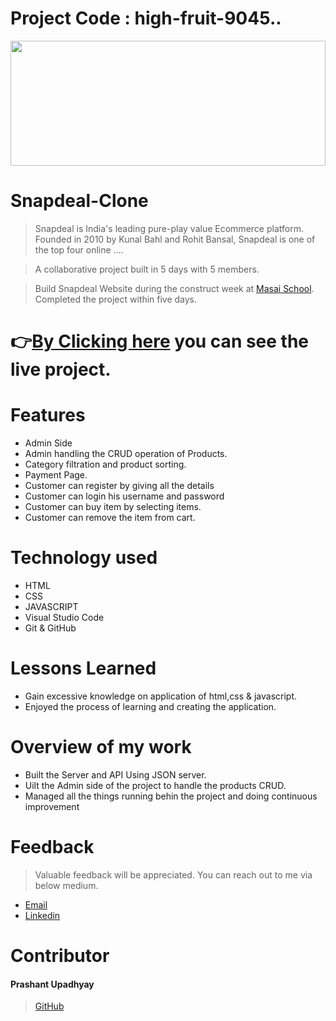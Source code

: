 # Project Code : high-fruit-9045..

<img src="https://github.com/Prashantomm/high-fruit-9045/assets/112774297/043553b3-980b-4ac6-bc3d-91a04db28a8e" width="100%" height="200">
 
# Snapdeal-Clone

> Snapdeal is India's leading pure-play value Ecommerce platform. Founded in 2010 by Kunal Bahl and Rohit Bansal, Snapdeal is one of the top four online ....

> A collaborative project built in 5 days with 5 members.


> Build Snapdeal Website during the construct week at [Masai School](https://masaischool.com/). Completed the project within five days.



# 👉[By Clicking here](https://prashantomm.github.io/high-fruit-9045/) you can see the live project. 

# Features

- Admin Side
- Admin handling the CRUD operation of Products.
- Category filtration and product sorting.
- Payment Page.
- Customer can register by giving all the details
- Customer can login his username and password
- Customer can buy item by selecting items.
- Customer can remove the item from cart.

# Technology used 

- HTML
- CSS
- JAVASCRIPT
- Visual Studio Code
- Git & GitHub

# Lessons Learned

- Gain excessive knowledge on application of html,css & javascript.
- Enjoyed the process of learning and creating the application.



# Overview of my work
-  Built the Server and API Using JSON server.
-  Uilt the Admin side of the project to handle the products CRUD.
-  Managed all the things running behin the project and doing continuous improvement
   

# Feedback
> Valuable feedback will be appreciated.
> You can reach out to me via below medium.

- [Email](prashantupadhyayjpl@gmail.com)
- [Linkedin](https://www.linkedin.com/in/prashant-upadhyay-77a18b237/)
# Contributor
#### Prashant Upadhyay
>[GitHub](https://github.com/Prashantomm)

